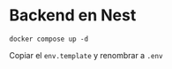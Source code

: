 # Backend en Nest

```
docker compose up -d
```

Copiar el ```env.template``` y renombrar a ```.env```


